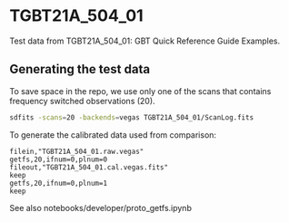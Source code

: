 # TGBT21A_504_01

Test data from TGBT21A_504_01: GBT Quick Reference Guide Examples.

## Generating the test data

To save space in the repo, we use only one of the scans that contains frequency switched observations (20).

``` bash
sdfits -scans=20 -backends=vegas TGBT21A_504_01/ScanLog.fits
```

To generate the calibrated data used from comparison:
``` IDL
filein,"TGBT21A_504_01.raw.vegas"
getfs,20,ifnum=0,plnum=0
fileout,"TGBT21A_504_01.cal.vegas.fits"
keep
getfs,20,ifnum=0,plnum=1
keep
```

See also notebooks/developer/proto_getfs.ipynb  

